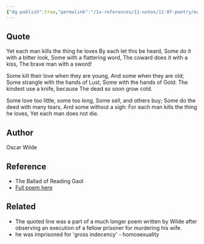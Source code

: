 ```yaml
---
{"dg-publish":true,"permalink":"/1x-references/11-notes/11-07-poetry/each-man-kills-the-thing-he-loves-oscar-wilde/","title":"Each man kills the thing he loves - Oscar Wilde","created":"2022-11-02T00:14:04.000+03:00","updated":"2024-02-14T20:18:17.967+03:00"}
---
```



## Quote
Yet each man kills the thing he loves
  By each let this be heard,
Some do it with a bitter look,
  Some with a flattering word,
The coward does it with a kiss,
  The brave man with a sword!

Some kill their love when they are young,
  And some when they are old;
Some strangle with the hands of Lust,
  Some with the hands of Gold:
The kindest use a knife, because
  The dead so soon grow cold.

Some love too little, some too long,
  Some sell, and others buy;
Some do the deed with many tears,
  And some without a sigh:
For each man kills the thing he loves,
  Yet each man does not die.

## Author
Oscar Wilde

## Reference
- The Ballad of Reading Gaol
- [Full poem here](https://archive.org/stream/balladofreadingg00301gut/rgaol10.txt)

## Related
- The quoted line was a part of a much longer poem written by Wilde after observing an execution of a fellow prisoner for murdering his wife.
- he was imprisoned for 'gross indecency' - homosexuality
